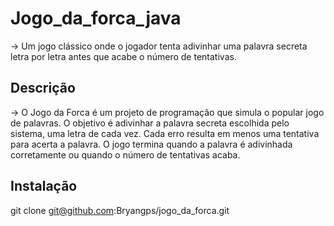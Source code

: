 # Jogo_da_forca_java

-> Um jogo clássico onde o jogador tenta adivinhar uma palavra secreta letra por letra antes que acabe o número de tentativas.


## Descrição 
-> O Jogo da Forca é um projeto de programação que simula o popular jogo de palavras. O objetivo é adivinhar a palavra secreta escolhida pelo sistema, uma letra de cada vez. 
Cada erro resulta em menos uma tentativa para acerta a palavra. O jogo termina quando a palavra é adivinhada corretamente ou quando o número de tentativas acaba.


## Instalação 
git clone git@github.com:Bryangps/jogo_da_forca.git
